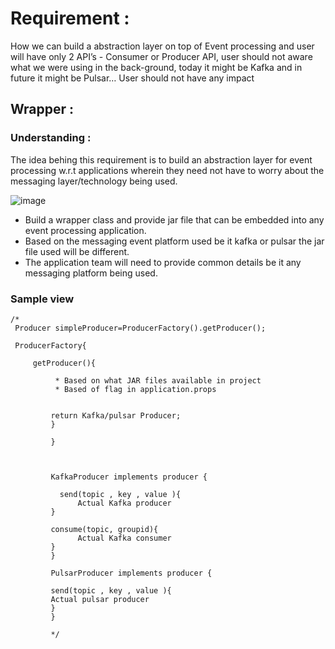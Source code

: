 # Requirement :

How we can build a abstraction layer on top of Event processing and user will have only 2 API’s - Consumer or Producer API, user should not aware what we were using in the back-ground, today it might be Kafka and in future it might be Pulsar… User should not have any impact

## Wrapper :

### Understanding :

The idea behing this requirement is to build an abstraction layer for event processing w.r.t applications wherein they need not have to worry about the messaging layer/technology being used.

![image](https://user-images.githubusercontent.com/61533898/99494211-a2514380-2996-11eb-89e5-c1e4febc2b37.png)

- Build a wrapper class and provide jar file that can be embedded into any event processing application.
- Based on the messaging event platform used be it kafka or pulsar the jar file used will be different.
- The application team will need to provide common details be it any messaging platform being used.

### Sample view
```
/*
 Producer simpleProducer=ProducerFactory().getProducer();
 
 ProducerFactory{
     
     getProducer(){
         
          * Based on what JAR files available in project
          * Based of flag in application.props 
          
         
         return Kafka/pulsar Producer;
         }
     
         }
         
         
         
         KafkaProducer implements producer {
     
           send(topic , key , value ){
               Actual Kafka producer 
         }
     
         consume(topic, groupid){
               Actual Kafka consumer
         }
         }
 
         PulsarProducer implements producer {
 
         send(topic , key , value ){
         Actual pulsar producer
         }
         }
         
         */
```
